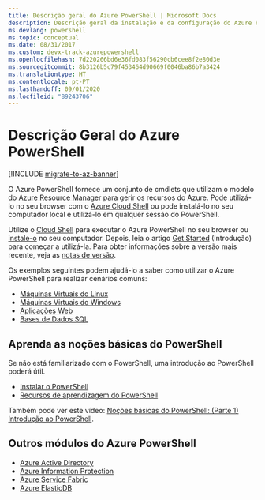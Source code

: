 ```yaml
---
title: Descrição geral do Azure PowerShell | Microsoft Docs
description: Descrição geral da instalação e da configuração do Azure PowerShell.
ms.devlang: powershell
ms.topic: conceptual
ms.date: 08/31/2017
ms.custom: devx-track-azurepowershell
ms.openlocfilehash: 7d220266bd6e36fd083f56290cb6cee8f2e80d3e
ms.sourcegitcommit: 8b3126b5c79f453464d90669f0046ba86b7a3424
ms.translationtype: HT
ms.contentlocale: pt-PT
ms.lasthandoff: 09/01/2020
ms.locfileid: "89243706"
---
```

# <a name="overview-of-azure-powershell"></a>Descrição Geral do Azure PowerShell

[!INCLUDE [migrate-to-az-banner](../../includes/migrate-to-az-banner.md)]

O Azure PowerShell fornece um conjunto de cmdlets que utilizam o modelo do [Azure Resource Manager](/azure/azure-resource-manager/resource-group-overview) para gerir os recursos do Azure. Pode utilizá-lo no seu browser com o [Azure Cloud Shell](/azure/cloud-shell/overview) ou pode instalá-lo no seu computador local e utilizá-lo em qualquer sessão do PowerShell.

Utilize o [Cloud Shell](/azure/cloud-shell/overview) para executar o Azure PowerShell no seu browser ou [instale-o](install-azurerm-ps.md) no seu computador. Depois, leia o artigo [Get Started](get-started-azureps.md) (Introdução) para começar a utilizá-la. Para obter informações sobre a versão mais recente, veja as [notas de versão](release-notes-azureps.md).

Os exemplos seguintes podem ajudá-lo a saber como utilizar o Azure PowerShell para realizar cenários comuns:

- [Máquinas Virtuais do Linux](/azure/virtual-machines/virtual-machines-linux-powershell-samples?toc=/powershell/azure/toc.json)
- [Máquinas Virtuais do Windows](/azure/virtual-machines/virtual-machines-windows-powershell-samples?toc=/powershell/azure/toc.json)
- [Aplicações Web](/azure/app-service-web/app-service-powershell-samples?toc=/powershell/azure/toc.json)
- [Bases de Dados SQL](/azure/sql-database/sql-database-powershell-samples?toc=/powershell/azure/toc.json)

## <a name="learn-powershell-basics"></a>Aprenda as noções básicas do PowerShell

Se não está familiarizado com o PowerShell, uma introdução ao PowerShell poderá útil.

- [Instalar o PowerShell](/powershell/scripting/install/installing-powershell)
- [Recursos de aprendizagem do PowerShell](/powershell/scripting/learn/more-powershell-learning)

Também pode ver este vídeo: [Noções básicas do PowerShell: (Parte 1) Introdução ao PowerShell](https://channel9.msdn.com/Blogs/Taste-of-Premier/PowerShellBasicsPart1).

## <a name="other-azure-powershell-modules"></a>Outros módulos do Azure PowerShell

- [Azure Active Directory](/powershell/azure/active-directory/)
- [Azure Information Protection](/powershell/azure/aip/)
- [Azure Service Fabric](/powershell/azure/service-fabric/)
- [Azure ElasticDB](/powershell/azure/elasticdbjobs/)
